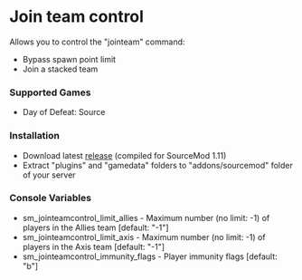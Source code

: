 # Join team control

Allows you to control the "jointeam" command:

* Bypass spawn point limit
* Join a stacked team

### Supported Games

* Day of Defeat: Source

### Installation

* Download latest [release](https://github.com/dronelektron/join-team-control/releases) (compiled for SourceMod 1.11)
* Extract "plugins" and "gamedata" folders to "addons/sourcemod" folder of your server

### Console Variables

* sm_jointeamcontrol_limit_allies - Maximum number (no limit: -1) of players in the Allies team [default: "-1"]
* sm_jointeamcontrol_limit_axis - Maximum number (no limit: -1) of players in the Axis team [default: "-1"]
* sm_jointeamcontrol_immunity_flags - Player immunity flags [default: "b"]
